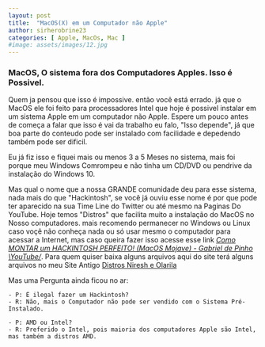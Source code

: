 ```yaml
---
layout: post
title:  "MacOS(X) em um Computador não Apple"
author: sirherobrine23
categories: [ Apple, MacOs, Mac ]
#image: assets/images/12.jpg
---
```


### MacOS, O sistema fora dos Computadores Apples. Isso é Possivel.

Quem ja pensou que isso é impossive. então você está errado. já que o MacOS ele foi feito para processadores Intel que hoje é possivel instalar em um sistema Apple em um computador não Apple. Espere um pouco antes de começa a falar que isso é vai da trabalho eu falo, "Isso depende", já que boa parte do conteudo pode ser instalado com facilidade e depedendo também pode ser dificil.

Eu já fiz isso e fiquei mais ou menos 3 a 5 Meses no sistema, mais foi porque meu Windows Comrompeu e não tinha um CD/DVD ou pendrive da instalação do Windows 10.

Mas qual o nome que a nossa GRANDE comunidade deu para esse sistema, nada mais do que "Hackintosh", se você já ouviu esse nome é por que pode ter aparecido na sua Time Line do Twitter ou até mesmo na Paginas Do YouTube. Hoje temos "Distros" que facilita muito a instalação do MacOS no Nosso computadores. mais recomendo permanecer no Windows ou Linux caso voçê não conheça nada ou só usar mesmo o computador para acessar a Internet, mas caso queira fazer isso acesse esse link [*Como MONTAR um HACKINTOSH PERFEITO! (MacOS Mojave) - Gabriel de Pinho
 \YouTube/*](https://www.youtube.com/watch?v=0CVCf7e_fds). Para quem quiser baixa alguns arquivos aqui do site terá alguns arquivos no meu Site Antigo [Distros Niresh e Olarila](https://old.sirherobrine23.org/mac/Download.html)

 Mas uma Pergunta ainda ficou no ar: 
    
    - P: É ilegal fazer um Hackintosh?
    - R: Não, mais o Computador não pode ser vendido com o Sistema Pré-Instalado.

    - P: AMD ou Intel?
    - R: Preferido o Intel, pois maioria dos computadores Apple são Intel, mas também a distros AMD.

